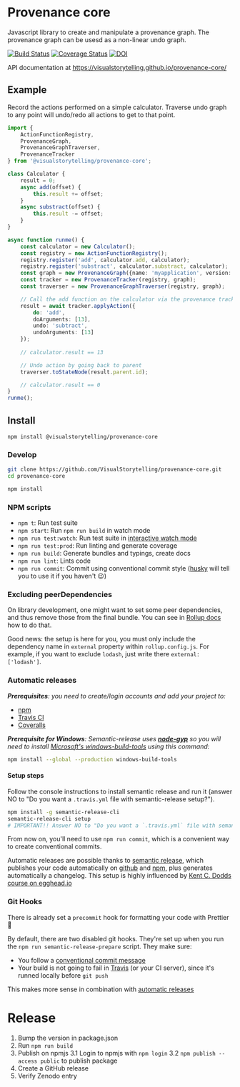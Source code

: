 # Provenance core

Javascript library to create and manipulate a provenance graph.
The provenance graph can be usesd as a non-linear undo graph.

[![Build Status](https://travis-ci.org/VisualStorytelling/provenance-core.svg?branch=master)](https://travis-ci.org/VisualStorytelling/provenance-core)
[![Coverage Status](https://coveralls.io/repos/github/VisualStorytelling/provenance-core/badge.svg?branch=master)](https://coveralls.io/github/VisualStorytelling/provenance-core?branch=master)
[![DOI](https://zenodo.org/badge/DOI/10.5281/zenodo.1248827.svg)](https://doi.org/10.5281/zenodo.1248827)

API documentation at https://visualstorytelling.github.io/provenance-core/

## Example

Record the actions performed on a simple calculator.
Traverse undo graph to any point will undo/redo all actions to get to that point.

```ts
import { 
    ActionFunctionRegistry, 
    ProvenanceGraph, 
    ProvenanceGraphTraverser, 
    ProvenanceTracker 
} from '@visualstorytelling/provenance-core';

class Calculator {
    result = 0;
    async add(offset) {
        this.result += offset;
    }
    async substract(offset) {
        this.result -= offset;
    }
}

async function runme() {
    const calculator = new Calculator();
    const registry = new ActionFunctionRegistry();
    registry.register('add', calculator.add, calculator);
    registry.register('substract', calculator.substract, calculator);
    const graph = new ProvenanceGraph({name: 'myapplication', version:'1.2.3'});
    const tracker = new ProvenanceTracker(registry, graph);
    const traverser = new ProvenanceGraphTraverser(registry, graph);

    // Call the add function on the calculator via the provenance tracker
    result = await tracker.applyAction({
        do: 'add',
        doArguments: [13],
        undo: 'subtract',
        undoArguments: [13]
    });
    
    // calculator.result == 13

    // Undo action by going back to parent
    traverser.toStateNode(result.parent.id);

    // calculator.result == 0
}
runme();
```

## Install

```
npm install @visualstorytelling/provenance-core
```

### Develop

```bash
git clone https://github.com/VisualStorytelling/provenance-core.git
cd provenance-core

npm install
```

### NPM scripts

 - `npm t`: Run test suite
 - `npm start`: Run `npm run build` in watch mode
 - `npm run test:watch`: Run test suite in [interactive watch mode](http://facebook.github.io/jest/docs/cli.html#watch)
 - `npm run test:prod`: Run linting and generate coverage
 - `npm run build`: Generate bundles and typings, create docs
 - `npm run lint`: Lints code
 - `npm run commit`: Commit using conventional commit style ([husky](https://github.com/typicode/husky) will tell you to use it if you haven't :wink:)

### Excluding peerDependencies

On library development, one might want to set some peer dependencies, and thus remove those from the final bundle. You can see in [Rollup docs](https://rollupjs.org/#peer-dependencies) how to do that.

Good news: the setup is here for you, you must only include the dependency name in `external` property within `rollup.config.js`. For example, if you want to exclude `lodash`, just write there `external: ['lodash']`.

### Automatic releases

_**Prerequisites**: you need to create/login accounts and add your project to:_
 - [npm](https://www.npmjs.com/)
 - [Travis CI](https://travis-ci.org)
 - [Coveralls](https://coveralls.io)

_**Prerequisite for Windows**: Semantic-release uses
**[node-gyp](https://github.com/nodejs/node-gyp)** so you will need to
install
[Microsoft's windows-build-tools](https://github.com/felixrieseberg/windows-build-tools)
using this command:_

```bash
npm install --global --production windows-build-tools
```

#### Setup steps

Follow the console instructions to install semantic release and run it (answer NO to "Do you want a `.travis.yml` file with semantic-release setup?").

```bash
npm install -g semantic-release-cli
semantic-release-cli setup
# IMPORTANT!! Answer NO to "Do you want a `.travis.yml` file with semantic-release setup?" question. It is already prepared for you :P
```

From now on, you'll need to use `npm run commit`, which is a convenient way to create conventional commits.

Automatic releases are possible thanks to [semantic release](https://github.com/semantic-release/semantic-release), which publishes your code automatically on [github](https://github.com/) and [npm](https://www.npmjs.com/), plus generates automatically a changelog. This setup is highly influenced by [Kent C. Dodds course on egghead.io](https://egghead.io/courses/how-to-write-an-open-source-javascript-library)

### Git Hooks

There is already set a `precommit` hook for formatting your code with Prettier :nail_care:

By default, there are two disabled git hooks. They're set up when you run the `npm run semantic-release-prepare` script. They make sure:
 - You follow a [conventional commit message](https://github.com/conventional-changelog/conventional-changelog)
 - Your build is not going to fail in [Travis](https://travis-ci.org) (or your CI server), since it's runned locally before `git push`

This makes more sense in combination with [automatic releases](#automatic-releases)

# Release

1. Bump the version in package.json
2. Run `npm run build`
3. Publish on npmjs
3.1 Login to npmjs with `npm login`
3.2 `npm publish --access public` to publish package
4. Create a GitHub release
5. Verify Zenodo entry

